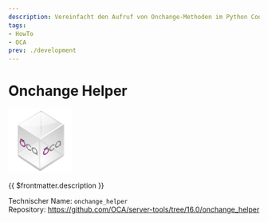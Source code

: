 ```yaml
---
description: Vereinfacht den Aufruf von Onchange-Methoden im Python Code.
tags:
- HowTo
- OCA
prev: ./development
---
```

# Onchange Helper
![icon_oca_app](assets/icon_oca_app.png)

{{ $frontmatter.description }}

Technischer Name: `onchange_helper`\
Repository: <https://github.com/OCA/server-tools/tree/16.0/onchange_helper>

